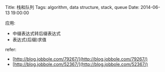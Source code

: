 Title: 栈和队列
Tags: algorithm, data structure, stack, queue
Date: 2014-06-13 19:00:00

应用:
- 中缀表达式转后缀表达式
- 表达式(后缀)求值


refer:

- [http://blog.jobbole.com/79267/](http://blog.jobbole.com/79267/)
- [http://blog.jobbole.com/52367/](http://blog.jobbole.com/52367/)
